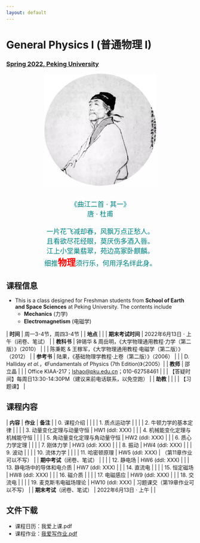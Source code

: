 ```yaml
---
layout: default
---
```


<style>
table {
  font-family: arial, sans-serif;
  border-collapse: collapse;
  width: 100%;
}

td, th {
  border: 1px solid #dddddd;
  text-align: left;
  padding: 8px;
}

tr:nth-child(odd) {
  background-color: #dddddd;
}
</style>


# <b>General Physics I (普通物理 I)</b>

### <u>Spring 2022, Peking University</u>

<div style="display: flex; justify-content: center;">
<img src="../phy20/dufu.jpeg" width="300" height="300">
</div>

<p align="center">
<font color="teal" size="4">
<br> 《曲江二首 · 其一》<br>
唐 · 杜甫 <br>
<br>
一片花飞减却春，风飘万点正愁人。 <br>
且看欲尽花经眼，莫厌伤多酒入唇。 <br>
江上小堂巢翡翠，苑边高冢卧麒麟。 <br>
细推<font color="red" size="5"><b>物理</b></font>须行乐，何用浮名绊此身。 <br>
</font>
</p>

## 课程信息

- This is a class designed for Freshman students from <b>School of Earth and Space Sciences</b> at Peking University. The contents include
  - **Mechanics** (力学)
  - **Electromagnetism** (电磁学)

| **时间** | 周一3-4节，周四3-4节 |
| **地点** |  |
| **期末考试时间** | 2022年6月13日 · 上午（闭卷、笔试） |
| **教科书** | 钟锡华 & 周岳明，《大学物理通用教程·力学（第二版）》（2010） |
| | 陈秉乾 & 王稼军，《大学物理通用教程·电磁学（第二版）》（2012） |
| **参考书** | 陆果，《基础物理学教程·上卷（第二版）》（2006） |
| | D. Halliday *et al.*，《Fundamentals of Physics (7th Edition)》（2005）|
| **教师** | 邵立晶 | 
| | Office KIAA-217；lshao@pku.edu.cn；010-62758461 | 
| | 【答疑时间】每周日13:30-14:30PM（建议来前电话联系，以免空跑） | 
| **助教** |  |
| | 【习题课】 |

<p></p>

## 课程内容

| **内容** | **作业** | **备注** |
| 0. 课程介绍 | | |
| 1. 质点运动学 | | |
| 2. 牛顿力学的基本定律 | | |
| 3. 动量变化定理与动量守恒 | HW1 (ddl: XXX) |  |
| 4. 机械能变化定理与机械能守恒 | | |
| 5. 角动量变化定理与角动量守恒 | HW2 (ddl: XXX) |  |
| 6. 质心力学定理 | | |
| 7. 刚体力学 | HW3 (ddl: XXX) |  |
| 8. 振动 | HW4 (ddl: XXX) |  |
| 9. 波动 | |  |
| 10. 流体力学 | | |
| 11. 哈密顿原理 | HW5 (ddl: XXX) | （第11章作业可以不写） |
| **期中考试**（闭卷、笔试） |  |  |
| 12. 静电场 |  HW6 (ddl: XXX)  | |
| 13. 静电场中的导体和电介质 | HW7 (ddl: XXX) |  |
| 14. 直流电 |  |  |
| 15. 恒定磁场 | HW8 (ddl: XXX) | |
| 16. 磁介质 |  |  |
| 17. 电磁感应 | HW9 (ddl: XXX) | |
| 18. 交流电 | | |
| 19. 麦克斯韦电磁场理论 | HW10 (ddl: XXX) | 习题课交（第19章作业可以不写） |
| **期末考试**（闭卷、笔试） | 2022年6月13日 · 上午 |  |

<p></p>

## 文件下载

- 课程日历：我爱上课.pdf
- 课程作业：[我爱写作业.pdf](https://disk.pku.edu.cn/link/DFD02EC7E930172C5B6B31EF57327843)

<p></p>

<script type="text/x-mathjax-config">
  MathJax.Hub.Config({
    tex2jax: {
      inlineMath: [ ['$','$'] ],
      processEscapes: true
    }
  });
</script>
<script type="text/javascript" src="https://cdn.mathjax.org/mathjax/latest/MathJax.js?config=TeX-AMS-MML_HTMLorMML">
</script>

